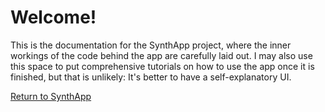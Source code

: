 # Welcome!

This is the documentation for the SynthApp project, where the 
inner workings of the code behind the app are carefully laid out.
I may also use this space to put comprehensive tutorials on how
to use the app once it is finished, but that is unlikely: It's
better to have a self-explanatory UI.

[Return to SynthApp](/)